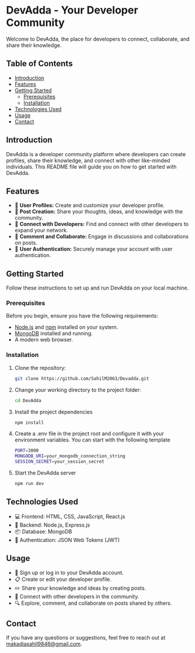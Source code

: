 # DevAdda - Your Developer Community

Welcome to DevAdda, the place for developers to connect, collaborate, and share their knowledge.

## Table of Contents

- [Introduction](#introduction)
- [Features](#features)
- [Getting Started](#getting-started)
  - [Prerequisites](#prerequisites)
  - [Installation](#installation)
- [Technologies Used](#technologies-used)
- [Usage](#usage)
- [Contact](#contact)

## Introduction

DevAdda is a developer community platform where developers can create profiles, share their knowledge, and connect with other like-minded individuals. This README file will guide you on how to get started with DevAdda.

## Features

- 💼 **User Profiles:** Create and customize your developer profile.
- 📝 **Post Creation:** Share your thoughts, ideas, and knowledge with the community.
- 🔗 **Connect with Developers:** Find and connect with other developers to expand your network.
- 💬 **Comment and Collaborate:** Engage in discussions and collaborations on posts.
- 🔐 **User Authentication:** Securely manage your account with user authentication.

## Getting Started

Follow these instructions to set up and run DevAdda on your local machine.

### Prerequisites

Before you begin, ensure you have the following requirements:

- [Node.js](https://nodejs.org/) and [npm](https://www.npmjs.com/) installed on your system.
- [MongoDB](https://www.mongodb.com/) installed and running.
- A modern web browser.

### Installation

1. Clone the repository:

   ```bash
   git clone https://github.com/SahilM2063/Devadda.git
   
2. Change your working directory to the project folder:
   
   ```bash
   cd DevAdda
   
3. Install the project dependencies

   ```bash
   npm install

4. Create a .env file in the project root and configure it with your environment variables. You can start with the following template

   ```bash
   PORT=3000
   MONGODB_URI=your_mongodb_connection_string
   SESSION_SECRET=your_session_secret

5. Start the DevAdda server

   ```bash
   npm run dev
   
## Technologies Used

- 💻 Frontend: HTML, CSS, JavaScript, React.js
- 🚀 Backend: Node.js, Express.js
- 📦 Database: MongoDB
- 🔐 Authentication: JSON Web Tokens (JWT)

## Usage

- 👤 Sign up or log in to your DevAdda account.
- 📋 Create or edit your developer profile.
- ✏️ Share your knowledge and ideas by creating posts.
- 🤝 Connect with other developers in the community.
- 🔍 Explore, comment, and collaborate on posts shared by others.

## Contact

If you have any questions or suggestions, feel free to reach out at [makadiasahil9846@gmail.com](mailto:makadiasahil9846@gmail.com).

